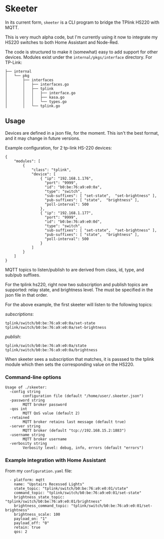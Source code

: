 # Skeeter

In its current form, `skeeter` is a CLI program to bridge the TPlink HS220 with MQTT.

This is very much alpha code, but I'm currently using it now to integrate my HS220 switches
to both Home Assistant and Node-Red.

The code is structured to make it (somewhat) easy to add support for other devices.  Modules
exist under the `internal/pkgs/interface` directory.  For TP-Link:
```
├── internal
│   └── pkg
│       ├── interfaces
│       │   ├── interfaces.go
│       │   ├── tplink
│       │   │   ├── interface.go
│       │   │   ├── kasa.go
│       │   │   └── types.go
│       │   └── tplink.go
```

## Usage

Devices are defined in a json file, for the moment.  This isn't the best format, and it
may change in future versions.

Example configuration, for 2 tp-link HS-220 devices:

```
{
    "modules": [
        {
            "class": "tplink",
            "device": [
                { "ip": "192.168.1.176",
                  "port": "9999",
                  "id": "b0:be:76:a9:e0:0a",
                  "type": "switch",
                  "sub-suffixes": [ "set-state",  "set-brightness" ],
                  "pub-suffixes": [ "state",  "brightness" ],
                  "poll-interval": 500
                },
                { "ip": "192.168.1.177",
                  "port": "9999",
                  "id": "b0:be:76:a9:e0:0d",
                  "type": "switch",
                  "sub-suffixes": [ "set-state",  "set-brightness" ],
                  "pub-suffixes": [ "state",  "brightness" ],
                  "poll-interval": 500
                }                
            ]
        }
    ]
}
```

MQTT topics to listen/publish to are derived from class, id, type, and sub/pub suffixes.

For the tplink hs220, right now two subscription and publish topics are supported:
relay state, and brightness level.  The must be specified in the json file in that
order.

For the above example, the first skeeter will listen to the following topics:

*subscriptions*:
```
tplink/switch/b0:be:76:a9:e0:0a/set-state
tplink/switch/b0:be:76:a9:e0:0a/set-brightness
```

*publish*:
```
tplink/switch/b0:be:76:a9:e0:0a/state
tplink/switch/b0:be:76:a9:e0:0a/brightness
```

When skeeter sees a subscription that matches, it is passsed to the tplink
module which then sets the corresponding value on the HS220.

### Command-line options
```
Usage of ./skeeter:
  -config string
        configuration file (default "/home/user/.skeeter.json")
  -password string
        MQTT broker password
  -qos int
        MQTT QoS value (default 2)
  -retained
        MQTT broker retains last message (default true)
  -server string
        MQTT broker (default "tcp://192.168.15.2:1883")
  -username string
        MQTT broker username
  -verbosity string
        Verbosity level: debug, info, errors (default "errors")
```

### Example integration with Home Assistant

From my `configuration.yaml` file:
```
  - platform: mqtt
    name: "Upstairs Recessed Lights"
    state_topic: "tplink/switch/b0:be:76:a9:e0:01/state"
    command_topic: "tplink/switch/b0:be:76:a9:e0:01/set-state"
    brightness_state_topic: "tplink/switch/b0:be:76:a9:e0:01/brightness"
    brightness_command_topic: "tplink/switch/b0:be:76:a9:e0:01/set-brightness"
    brightness_scale: 100
    payload_on: "1"
    payload_off: "0"
    retain: true
    qos: 2
```
